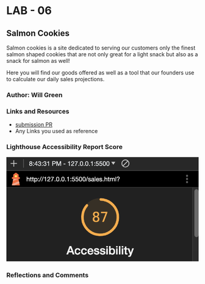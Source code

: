 # LAB - 06

## Salmon Cookies

Salmon cookies is a site dedicated to serving our customers only the finest salmon shaped cookies that are not only great for a light snack but also as a snack for salmon as well!

Here you will find our goods offered as well as a tool that our founders use to calculate our daily sales projections.

### Author: Will Green

### Links and Resources

* [submission PR](http://xyz.com)
* Any Links you used as reference

### Lighthouse Accessibility Report Score

![lighthouse rating](images/Screenshot%202023-11-03%20at%208.45.46%20PM.png)

### Reflections and Comments

